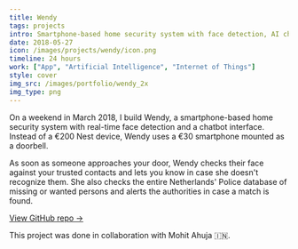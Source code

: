 ```yaml
---
title: Wendy
tags: projects
intro: Smartphone-based home security system with face detection, AI chatbot, and real-time notifications
date: 2018-05-27
icon: /images/projects/wendy/icon.png
timeline: 24 hours
work: ["App", "Artificial Intelligence", "Internet of Things"]
style: cover
img_src: /images/portfolio/wendy_2x
img_type: png
---
```


On a weekend in March 2018, I build Wendy, a smartphone-based home security system with real-time face detection and a chatbot interface. Instead of a €200 Nest device, Wendy uses a €30 smartphone mounted as a doorbell.

As soon as someone approaches your door, Wendy checks their face against your trusted contacts and lets you know in case she doesn't recognize them. She also checks the entire Netherlands' Police database of missing or wanted persons and alerts the authorities in case a match is found.

[View GitHub repo &rarr;](https://github.com/AnandChowdhary/wendy)

<div class="three-images">
  <div><img alt="" src="/images/projects/wendy/1.png"></div>
  <div><img alt="" src="/images/projects/wendy/2.png"></div>
  <div><img alt="" src="/images/projects/wendy/3.png"></div>
</div>
<div class="three-images">
  <div><img alt="" src="/images/projects/wendy/4.png"></div>
  <div><img alt="" src="/images/projects/wendy/5.png"></div>
  <div><img alt="" src="/images/projects/wendy/6.png"></div>
</div>
<div class="two-images shadow">
  <div><img alt="" src="/images/projects/wendy/slide-1.png"></div>
  <div><img alt="" src="/images/projects/wendy/slide-2.png"></div>
</div>
<div class="two-images shadow">
  <div><img alt="" src="/images/projects/wendy/slide-3.png"></div>
  <div><img alt="" src="/images/projects/wendy/slide-4.png"></div>
</div>

<footer>This project was done in collaboration with Mohit Ahuja 🇮🇳.</footer>